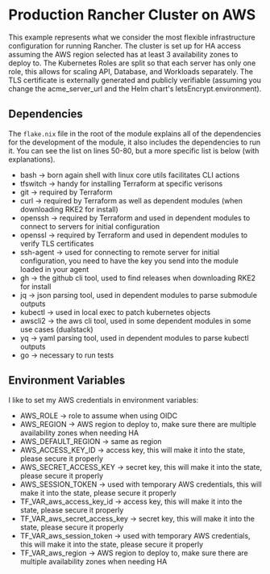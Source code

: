 # Production Rancher Cluster on AWS

This example represents what we consider the most flexible infrastructure configuration for running Rancher.
The cluster is set up for HA access assuming the AWS region selected has at least 3 availability zones to deploy to.
The Kubernetes Roles are split so that each server has only one role, this allows for scaling API, Database, and Workloads separately.
The TLS certificate is externally generated and publicly verifiable (assuming you change the acme_server_url and the Helm chart's letsEncrypt.environment).

## Dependencies

The `flake.nix` file in the root of the module explains all of the dependencies for the development of the module, it also includes the dependencies to run it.
You can see the list on lines 50-80, but a more specific list is below (with explanations).

- bash -> born again shell with linux core utils facilitates CLI actions
- tfswitch -> handy for installing Terraform at specific verisons
- git -> required by Terraform
- curl -> required by Terraform as well as dependent modules (when downloading RKE2 for install)
- openssh -> required by Terraform and used in dependent modules to connect to servers for initial configuration
- openssl -> required by Terraform and used in dependent modules to verify TLS certificates
- ssh-agent -> used for connecting to remote server for initial configuration, you need to have the key you send into the module loaded in your agent
- gh -> the github cli tool, used to find releases when downloading RKE2 for install
- jq -> json parsing tool, used in dependent modules to parse submodule outputs
- kubectl -> used in local exec to patch kubernetes objects
- awscli2 -> the aws cli tool, used in some dependent modules in some use cases (dualstack)
- yq -> yaml parsing tool, used in dependent modules to parse kubectl outputs
- go -> necessary to run tests

## Environment Variables

I like to set my AWS credentials in environment variables:

- AWS_ROLE -> role to assume when using OIDC
- AWS_REGION -> AWS region to deploy to, make sure there are multiple availability zones when needing HA
- AWS_DEFAULT_REGION -> same as region
- AWS_ACCESS_KEY_ID -> access key, this will make it into the state, please secure it properly
- AWS_SECRET_ACCESS_KEY -> secret key, this will make it into the state, please secure it properly
- AWS_SESSION_TOKEN -> used with temporary AWS credentials, this will make it into the state, please secure it properly
- TF_VAR_aws_access_key_id -> access key, this will make it into the state, please secure it properly
- TF_VAR_aws_secret_access_key -> secret key, this will make it into the state, please secure it properly
- TF_VAR_aws_session_token -> used with temporary AWS credentials, this will make it into the state, please secure it properly
- TF_VAR_aws_region -> AWS region to deploy to, make sure there are multiple availability zones when needing HA

